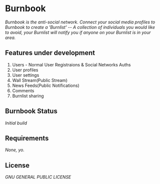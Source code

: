 Burnbook
======================

*Burnbook is the anti-social network. Connect your social media profiles to Burnbook to create a 'Burnlist' -- A collection of individuals you would like to avoid, your Burnlist will notify you if anyone on your Burnlist is in your area.*

## Features under development
1. Users - Normal User Registraions & Social Networks Auths
2. User profiles
3. User settings
4. Wall Stream(Public Stream)
5. News Feeds(Public Notifications)
6. Comments
7. Burnlist sharing 

## Burnbook Status
*Initial build*


## Requirements
*None, yo.*


## License
*GNU GENERAL PUBLIC LICENSE*
